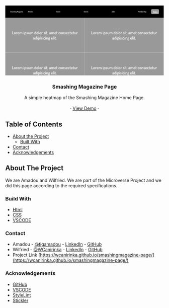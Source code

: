 <!-- PROJECT LOGO -->
![Screenshot Image](images/screen-shot.png)
<br />
<p align="center">
   <h3 align="center">Smashing Magazine Page</h3>

  <p align="center">
    A simple heatmap of the Smashing Magazine Home Page.
    <br />    
    <br />
    ·
     <a href="https://rawcdn.githack.com/WCanirinka/smashingmagazine-page/47e787f5528b0da7af8ccb0fbb0c0393bb65ef1d/index.html">View Demo</a>
    ·    
  </p>
</p>

<!-- TABLE OF CONTENTS -->
## Table of Contents

* [About the Project](#about-the-project)
  * [Built With](#built-with)
* [Contact](#contact)
* [Acknowledgements](#acknowledgements)



<!-- ABOUT THE PROJECT -->
## About The Project

  We are Amadou and Wilfried. We are part of the Microverse Project and we did this page according to the required specifications.  


### Build With

* [Html]()
* [CSS]()
* [VSCODE]()


### Contact
* Amadou - [@tigamadou](https://twitter.com/tigamadou) - [LinkedIn](https://www.linkedin.com/in/amadou-ibrahim-75769167) - [GitHub](https://github.com/genzaraki)
* Wilfried - [@WCanirinka](https://twitter.com/WCanirinka)  - [LinkedIn](https://www.linkedin.com/in/wilfried-canirinka-884ab0b6/) - [GitHub](https://github.com/WCanirinka)
* Project Link [https://wcanirinka.github.io/smashingmagazine-page/](https://wcanirinka.github.io/smashingmagazine-page/)

### Acknowledgements
* [GitHub](https://github.com)
* [VSCODE]()
* [StyleLint]()
* [Stickler]()
